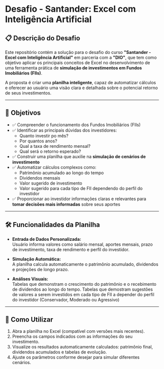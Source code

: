 # Desafio - Santander: Excel com Inteligência Artificial

## 📋 Descrição do Desafio

Este repositório contém a solução para o desafio do curso **"Santander - Excel com Inteligência Artificial"** em parceria com a **"DIO"**, que tem como objetivo aplicar os principais conceitos de Excel no desenvolvimento de uma ferramenta prática de **simulação de investimentos em Fundos Imobiliários (FIIs)**.

A proposta é criar uma **planilha inteligente**, capaz de automatizar cálculos e oferecer ao usuário uma visão clara e detalhada sobre o potencial retorno de seus investimentos.

---

## 🎯 Objetivos

- ✅ Compreender o funcionamento dos Fundos Imobiliários (FIIs)
- ✅ Identificar as principais dúvidas dos investidores:
  - Quanto investir po mês?
  - Por quantos anos?
  - Qual a taxa de rendimento mensal?
  - Qual será o retorno esperado?
- ✅ Construir uma planilha que auxilie na **simulação de cenários de investimento**
- ✅ Automatizar cálculos complexos como:
  - Patrimônio acumulado ao longo do tempo
  - Dividendos mensais
  - Valor sugerido de investimento
  - Valor sugerido para cada tipo de FII dependendo do perfil do investidor
- ✅ Proporcionar ao investidor informações claras e relevantes para **tomar decisões mais informadas** sobre seus aportes

---

## 🛠️ Funcionalidades da Planilha

- **Entrada de Dados Personalizada:**  
  Usuário informa valores como salário mensal, aportes mensais, prazo de investimento, taxa de rendimento e perfil do investidor.

- **Simulação Automática:**  
  A planilha calcula automaticamente o patrimônio acumulado, dividendos e projeções de longo prazo.

- **Análises Visuais:**  
  Tabelas que demonstram o crescimento do patrimônio e o recebimento de dividendos ao longo do tempo.
  Tabelas que demostram sugestões de valores a serem investidos em cada tipo de FII a depender do perfil do investidor (Conservador, Moderado ou Agressivo)

---

## 🚀 Como Utilizar

1. Abra a planilha no Excel (compatível com versões mais recentes).
2. Preencha os campos indicados com as informações do seu investimento.
3. Visualize os resultados automaticamente calculados: patrimônio final, dividendos acumulados e tabelas de evolução.
4. Ajuste os parâmetros conforme desejar para simular diferentes cenários.

